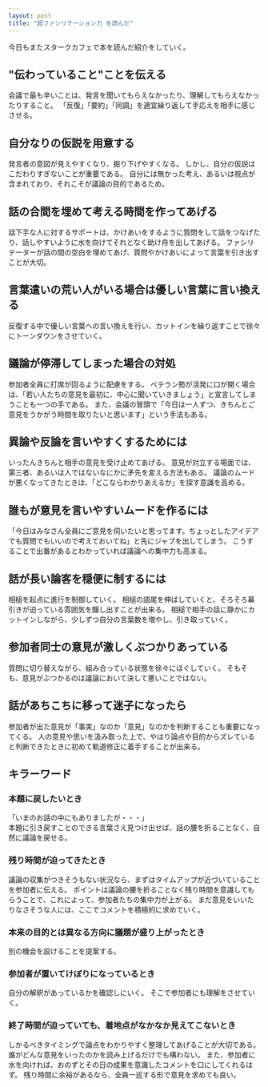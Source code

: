 ```yaml
---
layout: post
title: "超ファシリテーション力 を読んだ"
---
```


今日もまたスタークカフェで本を読んだ紹介をしていく。

## "伝わっていること"ことを伝える
会議で最も辛いことは、発言を聞いてもらえなかったり、理解してもらえなかったりすること。
「反復」「要約」「同調」を適宜繰り返して手応えを相手に感じさせる。

## 自分なりの仮説を用意する
発言者の意図が見えやすくなり、掘り下げやすくなる。
しかし、自分の仮説はこだわりすぎないことが重要である。
自分には無かった考え、あるいは視点が含まれており、それこそが議論の目的であるため。

## 話の合間を埋めて考える時間を作ってあげる
話下手な人に対するサポートは、かけあいをするように質問をして話をつなげたり、話しやすいように水を向けてそれとなく助け舟を出してあげる。
ファシリテーターが話の間の空白を埋めてあげ、質問やかけあいによって言葉を引き出すことが大切。

## 言葉遣いの荒い人がいる場合は優しい言葉に言い換える
反復する中で優しい言葉への言い換えを行い、カットインを繰り返すことで徐々にトーンダウンをさせていく。

## 議論が停滞してしまった場合の対処
参加者全員に打席が回るように配慮をする。
ベテラン勢が活発に口が開く場合は、「若い人たちの意見を最初に、中心に聞いていきましょう」と宣言してしまうことも一つの手である。
また、会議の冒頭で「今日は一人ずつ、きちんとご意見をうかがう時間を取りたいと思います」という手法もある。

## 異論や反論を言いやすくするためには
いったんきちんと相手の意見を受け止めてあげる。
意見が対立する場面では、第三者、あるいは人ではないなにかに矛先を変える方法もある。
議論のムードが悪くなってきたときは、「どこならわかりあえるか」を探す意識を高める。

## 誰もが意見を言いやすいムードを作るには
「今日はみなさん全員にご意見を伺いたいと思ってます。ちょっとしたアイデアでも質問でもいいので考えておいてね」と先にジャブを出してしまう。
こうすることで出番があるとわかっていれば議論への集中力も高まる。

## 話が長い論客を穏便に制するには
相槌を起点に進行を制御していく。
相槌の語尾を伸ばしていくと、そろそろ幕引きが迫っている雰囲気を醸し出すことが出来る。
相槌で相手の話に静かにカットインしながら、少しずつ自分の言葉数を増やし、引き取っていく。

## 参加者同士の意見が激しくぶつかりあっている
質問に切り替えながら、組み合っている状態を徐々にほぐしていく。
そもそも、意見がぶつかるのは議論において決して悪いことではない。

## 話があちこちに移って迷子になったら
参加者が出た意見が「事実」なのか「意見」なのかを判断することも重要になってくる。
人の意見や思いを汲み取った上で、やはり論点や目的からズレていると判断できたときに初めて軌道修正に着手することが出来る。

## キラーワード
### 本題に戻したいとき
「いまのお話の中にもありましたが・・・」<br>
本題に引き戻すことのできる言葉さえ見つけ出せば、話の腰を折ることなく、自然に議論を戻せる。

### 残り時間が迫ってきたとき
議論の収集がつきそうもない状況なら、まずはタイムアップが近づいていることを参加者に伝える。
ポイントは議論の腰を折ることなく残り時間を意識してもらうことで、これによって、参加者たちの集中力が上がる。
まだ意見をいいたりなさそうな人には、ここでコメントを積極的に求めていく。

### 本来の目的とは異なる方向に議題が盛り上がったとき
別の機会を設けることを提案する。

### 参加者が置いてけぼりになっているとき
自分の解釈があっているかを確認しにいく。
そこで参加者にも理解をさせていく。

### 終了時間が迫っていても、着地点がなかなか見えてこないとき
しかるべきタイミングで論点をわかりやすく整理してあげることが大切である。
誰がどんな意見をいったのかを読み上げるだけでも構わない。
また、参加者に水を向ければ、おのずとその日の成果を意識したコメントを口にしてくれるはず。
残り時間に余裕があるなら、全員一巡する形で意見を求めても良い。
